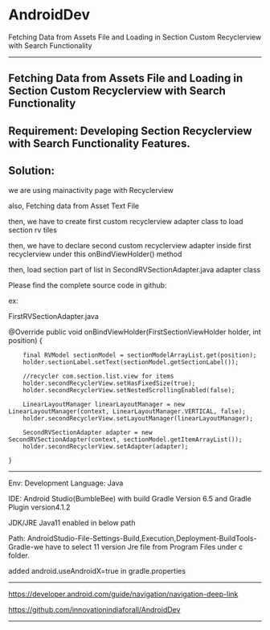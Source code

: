 # AndroidDev

Fetching Data from Assets File and Loading in Section Custom Recyclerview with Search Functionality

--------------------------------------------------------------------
Fetching Data from Assets File and Loading in Section Custom Recyclerview with Search Functionality
--------------------------------------------------------------------
Requirement:
Developing Section Recyclerview with Search Functionality Features.
----------------------------------------------------------------------------------------------------
Solution:
----------------------------------------------------------------------------------------------------
we are using mainactivity page with Recyclerview

also, Fetching data from Asset Text File

then, we have to create first custom recyclerview adapter class to load section rv tiles

then, we have to declare second custom recyclerview adapter inside first recyclerview under this onBindViewHolder() method

then, load section part of list in SecondRVSectionAdapter.java adapter class

Please find the complete source code in github:

ex:

FirstRVSectionAdapter.java

 @Override
    public void onBindViewHolder(FirstSectionViewHolder holder, int position) {
    
        final RVModel sectionModel = sectionModelArrayList.get(position);
        holder.sectionLabel.setText(sectionModel.getSectionLabel());

        //recycler com.section.list.view for items
        holder.secondRecyclerView.setHasFixedSize(true);
        holder.secondRecyclerView.setNestedScrollingEnabled(false);

        LinearLayoutManager linearLayoutManager = new LinearLayoutManager(context, LinearLayoutManager.VERTICAL, false);
        holder.secondRecyclerView.setLayoutManager(linearLayoutManager);

        SecondRVSectionAdapter adapter = new SecondRVSectionAdapter(context, sectionModel.getItemArrayList());
        holder.secondRecyclerView.setAdapter(adapter);

    }

----------------------------------------------------------------------------------------------------
Env:
Development Language: Java

IDE: Android Studio(BumbleBee) with build Gradle Version 6.5 and Gradle Plugin version4.1.2

JDK/JRE Java11 enabled in below path

Path: AndroidStudio-File-Settings-Build,Execution,Deployment-BuildTools-Gradle-we have to select 11 version Jre file from Program Files under c folder.

added android.useAndroidX=true in gradle.properties

--------------------------------------------------------------------

https://developer.android.com/guide/navigation/navigation-deep-link

https://github.com/innovationindiaforall/AndroidDev

----------------------------------------------------------------------------------------------------

